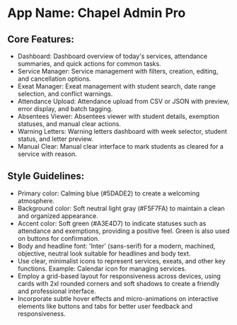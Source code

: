 # **App Name**: Chapel Admin Pro

## Core Features:

- Dashboard: Dashboard overview of today's services, attendance summaries, and quick actions for common tasks.
- Service Manager: Service management with filters, creation, editing, and cancellation options.
- Exeat Manager: Exeat management with student search, date range selection, and conflict warnings.
- Attendance Upload: Attendance upload from CSV or JSON with preview, error display, and batch tagging.
- Absentees Viewer: Absentees viewer with student details, exemption statuses, and manual clear actions.
- Warning Letters: Warning letters dashboard with week selector, student status, and letter preview.
- Manual Clear: Manual clear interface to mark students as cleared for a service with reason.

## Style Guidelines:

- Primary color: Calming blue (#5DADE2) to create a welcoming atmosphere.
- Background color: Soft neutral light gray (#F5F7FA) to maintain a clean and organized appearance.
- Accent color: Soft green (#A3E4D7) to indicate statuses such as attendance and exemptions, providing a positive feel. Green is also used on buttons for confirmation.
- Body and headline font: 'Inter' (sans-serif) for a modern, machined, objective, neutral look suitable for headlines and body text.
- Use clear, minimalist icons to represent services, exeats, and other key functions. Example: Calendar icon for managing services.
- Employ a grid-based layout for responsiveness across devices, using cards with 2xl rounded corners and soft shadows to create a friendly and professional interface.
- Incorporate subtle hover effects and micro-animations on interactive elements like buttons and tabs for better user feedback and responsiveness.